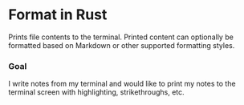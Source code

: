 # Format in Rust

Prints file contents to the terminal. Printed content can optionally be formatted based on Markdown or other supported formatting styles.

### Goal
I write notes from my terminal and would like to print my notes to the terminal screen with highlighting, strikethroughs, etc.


